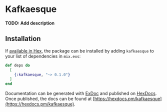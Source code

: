 # Kafkaesque

**TODO: Add description**

## Installation

If [available in Hex](https://hex.pm/docs/publish), the package can be installed
by adding `kafkaesque` to your list of dependencies in `mix.exs`:

```elixir
def deps do
  [
    {:kafkaesque, "~> 0.1.0"}
  ]
end
```

Documentation can be generated with [ExDoc](https://github.com/elixir-lang/ex_doc)
and published on [HexDocs](https://hexdocs.pm). Once published, the docs can
be found at [https://hexdocs.pm/kafkaesque](https://hexdocs.pm/kafkaesque).


